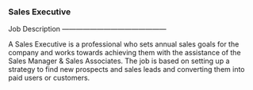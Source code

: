 ### Sales Executive
Job Description
———————————————

A Sales Executive is a professional who sets annual sales goals for the company and works towards achieving them with the assistance of the Sales Manager & Sales Associates. The job is based on setting up a strategy to find new prospects and sales leads and converting them into paid users or customers.
